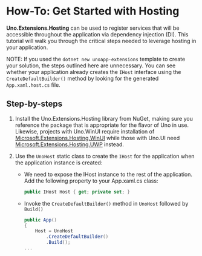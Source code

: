 # How-To: Get Started with Hosting

**Uno.Extensions.Hosting** can be used to register services that will be accessible throughout the application via dependency injection (DI). This tutorial will walk you through the critical steps needed to leverage hosting in your application.

NOTE: If you used the `dotnet new unoapp-extensions` template to create your solution, the steps outlined here are unnecessary. You can see whether your application already creates the `IHost` interface using the `CreateDefaultBuilder()` method by looking for the generated `App.xaml.host.cs` file.

## Step-by-steps
1. Install the Uno.Extensions.Hosting library from NuGet, making sure you reference the package that is appropriate for the flavor of Uno in use. Likewise, projects with Uno.WinUI require installation of [Microsoft.Extensions.Hosting.WinUI](https://www.nuget.org/packages/Uno.Extensions.Hosting.WinUI) while those with Uno.UI need [Microsoft.Extensions.Hosting.UWP](https://www.nuget.org/packages/Uno.Extensions.Hosting.UWP) instead.

2. Use the `UnoHost` static class to create the `IHost` for the application when the application instance is created:
    * We need to expose the IHost instance to the rest of the application. Add the following property to your App.xaml.cs class:
        ```cs
        public IHost Host { get; private set; }
        ```
    * Invoke the `CreateDefaultBuilder()` method in `UnoHost` followed by `Build()`
        ```cs
        public App()
        {
            Host = UnoHost
                .CreateDefaultBuilder()
                .Build();
        ...
        ```